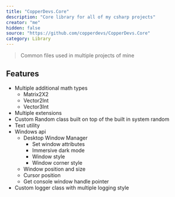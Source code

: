```yaml
---
title: "CopperDevs.Core"
description: "Core library for all of my csharp projects"
creator: "me"
hidden: false
source: "https://github.com/copperdevs/CopperDevs.Core"
category: Library
---
```


> Common files used in multiple projects of mine

## Features

- Multiple additional math types
  - Matrix2X2
  - Vector2Int
  - Vector3Int
- Multiple extensions
- Custom Random class built on top of the built in system random
- Text utility
- Windows api
  - Desktop Window Manager
    - Set window attributes
    - Immersive dark mode
    - Window style
    - Window corner style
  - Window position and size
  - Cursor position
  - Get console window handle pointer
- Custom logger class with multiple logging style
